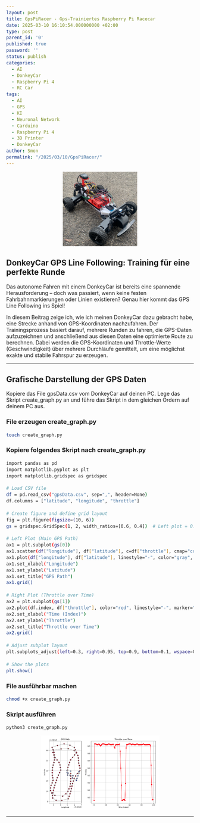 ```yaml
---
layout: post
title: GpsPiRacer - Gps-Trainiertes Raspberry Pi Racecar
date: 2025-03-10 16:10:54.000000000 +02:00
type: post
parent_id: '0'
published: true
password: ''
status: publish
categories:
  - AI
  - DonkeyCar
  - Raspberry Pi 4
  - RC Car
tags:
  - AI
  - GPS
  - KI
  - Neuronal Network
  - Carduino
  - Raspberry Pi 4
  - 3D Printer
  - DonkeyCar
author: Smon
permalink: "/2025/03/10/GpsPiRacer/"
---
```


<p align="center">
  <img src="/assets/2025/03/gpspiracer_01.png" height="200" />
</p>


## DonkeyCar GPS Line Following: Training für eine perfekte Runde

Das autonome Fahren mit einem DonkeyCar ist bereits eine spannende Herausforderung – doch was passiert, wenn keine festen Fahrbahnmarkierungen oder Linien existieren? Genau hier kommt das GPS Line Following ins Spiel!

In diesem Beitrag zeige ich, wie ich meinen DonkeyCar dazu gebracht habe, eine Strecke anhand von GPS-Koordinaten nachzufahren. Der Trainingsprozess basiert darauf, mehrere Runden zu fahren, die GPS-Daten aufzuzeichnen und anschließend aus diesen Daten eine optimierte Route zu berechnen. Dabei werden die GPS-Koordinaten und Throttle-Werte (Geschwindigkeit) über mehrere Durchläufe gemittelt, um eine möglichst exakte und stabile Fahrspur zu erzeugen.

---

## Grafische Darstellung der GPS Daten
 
Kopiere das File gpsData.csv vom DonkeyCar auf deinen PC. Lege das Skript create_graph.py an und führe das Skript in dem gleichen Ordern auf deinem PC aus.

### File erzeugen create_graph.py

```sh
touch create_graph.py  
```

### Kopiere folgendes Skript nach create_graph.py

```sh
import pandas as pd
import matplotlib.pyplot as plt
import matplotlib.gridspec as gridspec

# Load CSV file
df = pd.read_csv("gpsData.csv", sep=",", header=None)
df.columns = ["latitude", "longitude", "throttle"]

# Create figure and define grid layout
fig = plt.figure(figsize=(10, 6))
gs = gridspec.GridSpec(1, 2, width_ratios=[0.6, 0.4])  # Left plot = 0.6, Right plot = 0.4

# Left Plot (Main GPS Path)
ax1 = plt.subplot(gs[0])
ax1.scatter(df["longitude"], df["latitude"], c=df["throttle"], cmap="coolwarm", edgecolors="k", s=50)
ax1.plot(df["longitude"], df["latitude"], linestyle="-", color="gray", alpha=0.7)
ax1.set_xlabel("Longitude")
ax1.set_ylabel("Latitude")
ax1.set_title("GPS Path")
ax1.grid()

# Right Plot (Throttle over Time)
ax2 = plt.subplot(gs[1])
ax2.plot(df.index, df["throttle"], color="red", linestyle="-", marker="o")
ax2.set_xlabel("Time (Index)")
ax2.set_ylabel("Throttle")
ax2.set_title("Throttle over Time")
ax2.grid()

# Adjust subplot layout
plt.subplots_adjust(left=0.3, right=0.95, top=0.9, bottom=0.1, wspace=0.3)  # Left margin at 0.3

# Show the plots
plt.show()
```

### File ausführbar machen
```sh
chmod +x create_graph.py
```

### Skript ausführen
```sh
python3 create_graph.py
```

<p align="center">
  <img src="/assets/2025/03/gpspiracer_02.png" height="200" />
</p>

---